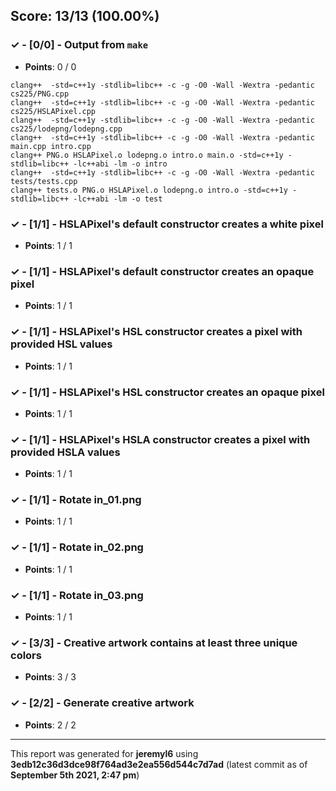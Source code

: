 


## Score: 13/13 (100.00%)


### ✓ - [0/0] - Output from `make`

- **Points**: 0 / 0


```
clang++  -std=c++1y -stdlib=libc++ -c -g -O0 -Wall -Wextra -pedantic cs225/PNG.cpp
clang++  -std=c++1y -stdlib=libc++ -c -g -O0 -Wall -Wextra -pedantic cs225/HSLAPixel.cpp
clang++  -std=c++1y -stdlib=libc++ -c -g -O0 -Wall -Wextra -pedantic cs225/lodepng/lodepng.cpp
clang++  -std=c++1y -stdlib=libc++ -c -g -O0 -Wall -Wextra -pedantic main.cpp intro.cpp
clang++ PNG.o HSLAPixel.o lodepng.o intro.o main.o -std=c++1y -stdlib=libc++ -lc++abi -lm -o intro
clang++  -std=c++1y -stdlib=libc++ -c -g -O0 -Wall -Wextra -pedantic tests/tests.cpp
clang++ tests.o PNG.o HSLAPixel.o lodepng.o intro.o -std=c++1y -stdlib=libc++ -lc++abi -lm -o test

```


### ✓ - [1/1] - HSLAPixel's default constructor creates a white pixel

- **Points**: 1 / 1





### ✓ - [1/1] - HSLAPixel's default constructor creates an opaque pixel

- **Points**: 1 / 1





### ✓ - [1/1] - HSLAPixel's HSL constructor creates a pixel with provided HSL values

- **Points**: 1 / 1





### ✓ - [1/1] - HSLAPixel's HSL constructor creates an opaque pixel

- **Points**: 1 / 1





### ✓ - [1/1] - HSLAPixel's HSLA constructor creates a pixel with provided HSLA values

- **Points**: 1 / 1





### ✓ - [1/1] - Rotate in_01.png

- **Points**: 1 / 1





### ✓ - [1/1] - Rotate in_02.png

- **Points**: 1 / 1





### ✓ - [1/1] - Rotate in_03.png

- **Points**: 1 / 1





### ✓ - [3/3] - Creative artwork contains at least three unique colors

- **Points**: 3 / 3





### ✓ - [2/2] - Generate creative artwork

- **Points**: 2 / 2





---

This report was generated for **jeremyl6** using **3edb12c36d3dce98f764ad3e2ea556d544c7d7ad** (latest commit as of **September 5th 2021, 2:47 pm**)
